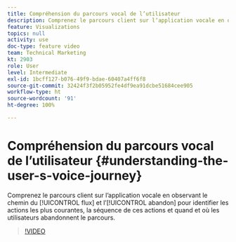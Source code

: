 ```yaml
---
title: Compréhension du parcours vocal de l’utilisateur
description: Comprenez le parcours client sur lʼapplication vocale en observant le chemin du flux et lʼabandon pour identifier les actions les plus courantes, la séquence de ces actions et quand et où les utilisateurs abandonnent le parcours.
feature: Visualizations
topics: null
activity: use
doc-type: feature video
team: Technical Marketing
kt: 2903
role: User
level: Intermediate
exl-id: 1bcff127-b076-49f9-bdae-60407a4ff6f8
source-git-commit: 32424f3f2b05952fe4df9ea91dcbe51684cee905
workflow-type: ht
source-wordcount: '91'
ht-degree: 100%

---
```


# Compréhension du parcours vocal de l’utilisateur {#understanding-the-user-s-voice-journey}

Comprenez le parcours client sur l’application vocale en observant le chemin du [!UICONTROL flux] et lʼ[!UICONTROL abandon] pour identifier les actions les plus courantes, la séquence de ces actions et quand et où les utilisateurs abandonnent le parcours.

>[!VIDEO](https://video.tv.adobe.com/v/27226/?quality=12)

